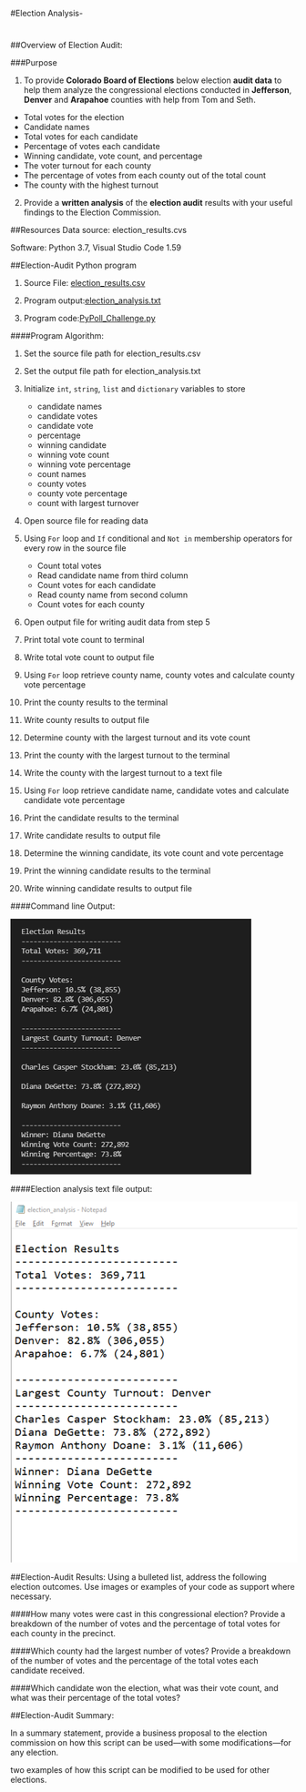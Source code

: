 #Election Analysis- 
#
##Overview of Election Audit: 

###Purpose
1) To provide **Colorado Board of Elections** below election **audit data** to help them analyze the congressional elections conducted in  **Jefferson**, **Denver** and **Arapahoe** counties with help from Tom and Seth.

-	Total votes for the election
-	Candidate names
-	Total votes for each candidate
-	Percentage of votes each candidate 
-	Winning candidate, vote count, and percentage
-	The voter turnout for each county
-	The percentage of votes from each county out of the total count
-	The county with the highest turnout


2) Provide a **written analysis** of the **election audit** results with your useful findings to the Election Commission.

##Resources
Data source: election_results.cvs

Software: Python 3.7, Visual Studio Code 1.59

##Election-Audit Python program

1) Source File: [election_results.csv](https://github.com/Sheetaltkr/Election_Analysis/blob/main/Resources/election_results.csv) 

2) Program output:[election_analysis.txt](https://github.com/Sheetaltkr/Election_Analysis/blob/main/analysis/election_analysis.txt)

3) Program code:[PyPoll_Challenge.py](https://github.com/Sheetaltkr/Election_Analysis/blob/main/PyPoll_Challenge.py)

####Program Algorithm:

1. Set the source file path for election_results.csv

2. Set the output file path for election_analysis.txt 

3. Initialize `int`, `string`, `list` and `dictionary` variables to store

	-	candidate names
	-	candidate votes
	-	candidate vote
	-	percentage
	-	winning candidate
	-	winning vote count
	-	winning vote percentage
	-	count names
	-	county votes
	-	county vote percentage
	-	count with largest turnover
	
4. Open source file for reading data

5. Using `For` loop and `If` conditional and `Not in` membership operators for every row in the source file 
 
	-	Count total votes 
	-	Read candidate name from third column
	-	Count votes for each candidate
	-	Read county name from second column
	-	Count votes for each county

6. Open output file for writing audit data from step 5
7. Print total vote count to terminal
8. Write total vote count to output file
9. Using `For` loop retrieve county name, county votes and calculate county vote percentage
10. Print the county results to the terminal
11. Write county results to output file
12. Determine county with the largest turnout and its vote count
13. Print the county with the largest turnout to the terminal
14. Write the county with the largest turnout to a text file
15. Using `For` loop retrieve candidate name, candidate votes and calculate candidate vote percentage
16. Print the candidate results to the terminal
11. Write candidate results to output file
12. Determine the winning candidate, its vote count and vote percentage
13. Print the winning candidate results to the terminal
11. Write winning candidate results to output file

####Command line Output:

![Command line output](https://github.com/Sheetaltkr/Election_Analysis/blob/main/analysis/Election_results_printed_to_commandLine.png)

####Election analysis text file output:

![Election_analysis.txt](https://github.com/Sheetaltkr/Election_Analysis/blob/main/analysis/Election_results_saved_textfile.png)

##Election-Audit Results:
Using a bulleted list, address the following election outcomes. Use images or examples of your code as support where necessary.

####How many votes were cast in this congressional election?
Provide a breakdown of the number of votes and the percentage of total votes for each county in the precinct.

####Which county had the largest number of votes?
Provide a breakdown of the number of votes and the percentage of the total votes each candidate received.

####Which candidate won the election, what was their vote count, and what was their percentage of the total votes?


##Election-Audit Summary: 

In a summary statement, provide a business proposal to the election commission on how this script can be used—with some modifications—for any election. 

two examples of how this script can be modified to be used for other elections.
